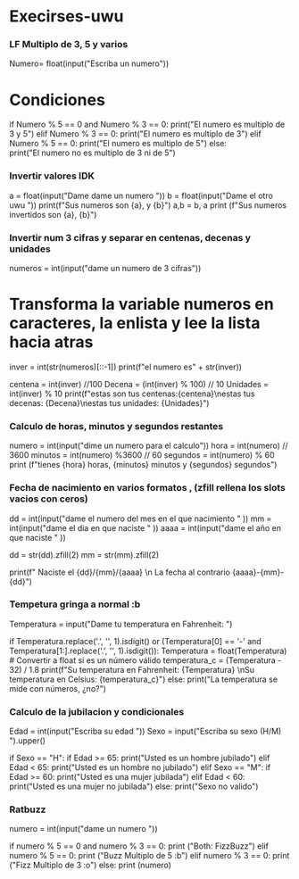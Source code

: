 # Execirses-uwu

### LF Multiplo de 3, 5 y varios ###
Numero= float(input("Escriba un numero"))
# Condiciones
if Numero % 5 == 0 and Numero % 3 == 0:
    print("El numero es multiplo de 3 y 5")
elif Numero % 3 == 0:
    print("El numero es multiplo de 3")
elif Numero % 5 == 0:
    print("El numero es multiplo de 5")
else:  
    print("El numero no es multiplo de 3 ni de 5")

### Invertir valores IDK ###
a = float(input("Dame dame un numero "))
b = float(input("Dame el otro uwu "))
print(f"Sus numeros son {a}, y {b}")
a,b = b, a
print (f"Sus numeros invertidos son {a}, {b}")

### Invertir num 3 cifras y separar en centenas, decenas y unidades ###
numeros = int(input("dame un numero de 3 cifras"))
# Transforma la variable numeros en caracteres, la enlista y lee la lista hacia atras 
inver = int(str(numeros)[::-1])
print(f"el numero es" + str(inver))

centena = int(inver) //100
Decena = (int(inver) % 100) // 10
Unidades = int(inver) % 10
print(f"estas son tus centenas:{centena}\nestas tus decenas: {Decena}\nestas tus unidades: {Unidades}")

###  Calculo de horas, minutos y segundos restantes ###

numero = int(input("dime un numero para el calculo"))
hora = int(numero) // 3600
minutos = int(numero) %3600 // 60
segundos = int(numero) % 60
print (f"tienes {hora} horas, {minutos} minutos y {segundos} segundos")

### Fecha de nacimiento en varios formatos , (zfill rellena los slots vacios con ceros) ###

dd = int(input("dame el numero del mes en el que nacimiento " ))
mm = int(input("dame el dia en que naciste " ))
aaaa = int(input("dame el año en que naciste " ))

dd = str(dd).zfill(2)
mm = str(mm).zfill(2)

print(f" Naciste el {dd}/{mm}/{aaaa} \n La fecha al contrario {aaaa}-{mm}-{dd}")

### Tempetura gringa a normal :b ###

Temperatura = input("Dame tu temperatura en Fahrenheit: ")

if Temperatura.replace('.', '', 1).isdigit() or (Temperatura[0] == '-' and Temperatura[1:].replace('.', '', 1).isdigit()):
    Temperatura = float(Temperatura)  # Convertir a float si es un número válido
    temperatura_c = (Temperatura - 32) / 1.8
    print(f"Su temperatura en Fahrenheit: {Temperatura} \nSu temperatura en Celsius: {temperatura_c}")
else:
    print("La temperatura se mide con números, ¿no?")

### Calculo de la jubilacion y condicionales ###

Edad = int(input("Escriba su edad "))
Sexo = input("Escriba su sexo (H/M) ").upper()

if Sexo == "H":
    if Edad >= 65:
        print("Usted es un hombre jubilado")
    elif Edad < 65:
        print("Usted es un hombre no jubilado")
elif Sexo == "M":
    if Edad >= 60:
        print("Usted es una mujer jubilada")
    elif Edad < 60:
        print("Usted es una mujer no jubilada")
else:
    print("Sexo no valido")

### Ratbuzz ###

numero = int(input("dame un numero "))

if numero % 5 == 0 and numero % 3 == 0:
    print ("Both: FizzBuzz")
elif numero % 5 == 0:
    print ("Buzz Multiplo de 5 :b")
elif numero % 3 == 0:
    print ("Fizz Multiplo de 3 :o")
else:
    print (numero)
    
    
